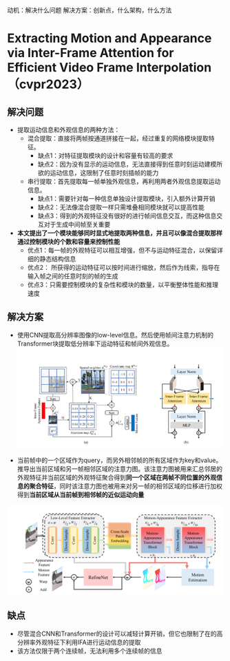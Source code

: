 动机：解决什么问题
解决方案：创新点，什么架构，什么方法

# Extracting Motion and Appearance via Inter-Frame Attention for Efficient Video Frame Interpolation（cvpr2023）
## 解决问题
- 提取运动信息和外观信息的两种方法：
	- 混合提取：直接将两帧按通道拼接在一起，经过重复的网络模块提取特征。 
		- 缺点1：对特征提取模块的设计和容量有较高的要求
		- 缺点2：因为没有显示的运动信息，无法直接得到任意时刻运动建模所欲的运动信息，这限制了任意时刻插帧的能力
	- 串行提取：首先提取每一帧单独外观信息，再利用两者外观信息提取运动信息。
		- 缺点1：需要针对每一种信息单独设计提取模块，引入额外计算开销
		- 缺点2：无法像混合提取一样只需堆叠相同模块就可以提高性能
		- 缺点3：得到的外观特征没有很好的进行帧间信息交互，而这种信息交互对于生成中间帧至关重要
- **本文提出了一个模块能够同时显式地提取两种信息，并且可以像混合提取那样通过控制模块的个数和容量来控制性能**
	- 优点1：每一帧的外观特征可以相互增强，但不与运动特征混合，以保留详细的静态结构信息
	- 优点2： 所获得的运动特征可以按时间进行缩放，然后作为线索，指导在输入帧之间的任意时刻的帧的生成
	- 优点3：只需要控制模块的复杂性和模块的数量，以平衡整体性能和推理速度
## 解决方案
- 使用CNN提取高分辨率图像的low-level信息。然后使用帧间注意力机制的Transformer块提取低分辨率下运动特征和帧间外观信息。
![帧间注意力](images/ema-vfi1.png)

- 当前帧中的一个区域作为query，而另外相邻帧的所有区域作为key和value。推导出当前区域和另一帧相邻区域的注意力图。该注意力图被用来汇总邻居的外观特征并当前区域的外观特征聚合得到**同一个区域在两帧不同位置的外观信息的聚合特征**，同时该注意力图也被用来对另一帧的相邻区域的位移进行加权得到**当前区域从当前帧到相邻帧的近似运动向量**

![](images/EMA-VFI2.png)

## 缺点
- 尽管混合CNN和Transformer的设计可以减轻计算开销，但它也限制了在的高分辨率外观特征下利用IFA进行运动信息的提取
- 该方法仅限于两个连续帧，无法利用多个连续帧的信息